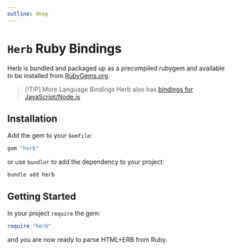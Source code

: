 ```yaml
---
outline: deep
---
```


# `Herb` Ruby Bindings

Herb is bundled and packaged up as a precompiled rubygem and available to be installed from [RubyGems.org](https://rubygems.org).

> [!TIP] More Language Bindings
> Herb also has [bindings for JavaScript/Node.js](/bindings/javascript/)

## Installation

Add the gem to your `Gemfile`:

```ruby
gem "herb"
```

or use `bundler` to add the dependency to your project:

```shell
bundle add herb
```


## Getting Started

In your project `require` the gem:

```ruby
require "herb"
```

and you are now ready to parse HTML+ERB from Ruby.
